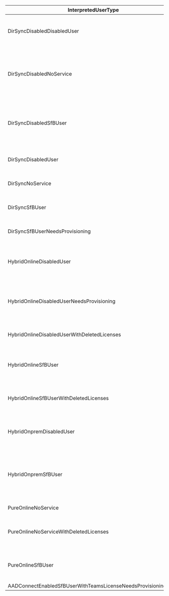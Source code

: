 
| InterpretedUserType | Possible Description |
|------- | -------------------- |
|DirSyncDisabledDisabledUser| User account disabled in SfB online and disabled in local AD, has a sipAddress attribute online, RegistrarPool has a value
|DirSyncDisabledNoService| User account disabled in SfB online and does not have a sipAddress attribute online, RegistrarPool empty, OnPremHostingProvider shows sipfed.online.lync.com
|DirSyncDisabledSfBUser| User account disabled in SfB online and has a sipAddress attribute online, also, has a RegistrarPool value and OnPremHostingProvider is empty
|DirSyncDisabledUser| User account disabled in SfB online and disabled in local AD, does not have a RegistrarPool value.
|DirSyncNoService| To this day, I still do not know exactly what that means.
|DirSyncSfBUser| Enabled in SfB Online, has a SipAddress and has a RegistrarPool, this is the best value we can get.
|DirSyncSfBUserNeedsProvisioning| This appears to be a temporal state before DirSyncSfBUser
|HybridOnlineDisabledUser| User account disabled in SfB online, has a SipAddress attribute online and OnPremHostingProvider is not empty.
|HybridOnlineDisabledUserNeedsProvisioning| User account disabled in SfB online, hasn't a SipAddress attribute online and OnPremHostingProvider is not empty.
|HybridOnlineDisabledUserWithDeletedLicenses| It's like HybridOnlineDisabledUser but, it seems that license is not assigned.
|HybridOnlineSfBUser| User account enabled and DirSynched, has a SipAddress and a OnPremHostingProvider and RegistrarPool.
|HybridOnlineSfBUserWithDeletedLicenses| Same as HybridOnlineSfBUser but judging by the name, it seems that license is not present.
|HybridOnpremDisabledUser| User account disabled in SfB OnPrem, OnPremHostingProvider has "SRV:" value and RegistrarPool is empty.
|HybridOnpremSfBUser| According to Johan Delimon's Blog, the account is created at Customer AD, DirSynched and uses SfB OnPrem, we can judge this by the presence of OnPremHostingProvider
|PureOnlineNoService| I still do not know exactly what that means.
|PureOnlineNoServiceWithDeletedLicenses| User account created in Office 365, has no local AD account, so is not DirSynched, has no SfB license.
|PureOnlineSfBUser| User account created in Office 365, has no local AD account, so is not DirSynched, and uses SfB Online.
|AADConnectEnabledSfBUserWithTeamsLicenseNeedsProvisioningToAD|
